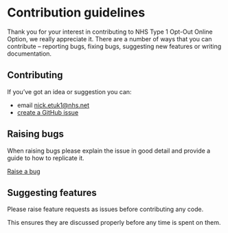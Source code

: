 # Contribution guidelines

Thank you for your interest in contributing to NHS Type 1 Opt-Out Online Option, we really appreciate it. There are a number of ways that you can contribute – reporting bugs, fixing bugs, suggesting new features or writing documentation.

## Contributing

If you’ve got an idea or suggestion you can:

* email [nick.etuk1@nhs.net](mailto:nick.etuk1@nhs.net)
* [create a GitHub issue](https://github.com/nhsconnect/type1-opt-out/issues/new)   

## Raising bugs

When raising bugs please explain the issue in good detail and provide a guide to how to replicate it.

[Raise a bug](https://github.com/nhsconnect/type1-opt-out/issues/new?template=BUG_REPORT.md) 

## Suggesting features

Please raise feature requests as issues before contributing any code.

This ensures they are discussed properly before any time is spent on them.
